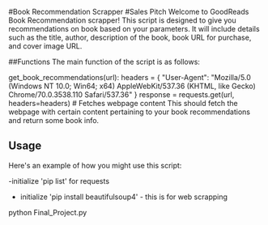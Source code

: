 #Book Recommendation Scrapper
#Sales Pitch
Welcome to GoodReads Book Recommendation scrapper! This script is designed to give you recommendations on book based on your parameters. It will include details such as the title, author, description of the book, book URL for purchase, and cover image URL.

##Functions
The main function of the script is as follows:

get_book_recommendations(url):
    headers = {
        "User-Agent": "Mozilla/5.0 (Windows NT 10.0; Win64; x64) AppleWebKit/537.36 (KHTML, like Gecko) Chrome/70.0.3538.110 Safari/537.36"
    }
    response = requests.get(url, headers=headers) # Fetches webpage content
This should fetch the webpage with certain content pertaining to your book recommendations and return some book info.

## Usage
Here's an example of how you might use this script:

-initialize 'pip list' for requests
- initialize 'pip install beautifulsoup4' - this is for web scrapping

python Final_Project.py <URL>
